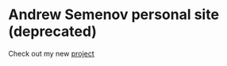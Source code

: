# Andrew Semenov personal site (deprecated)
Check out my new [project](http://andrew-semenov.vercel.app)
